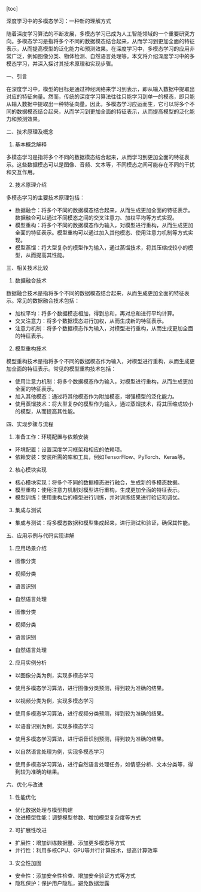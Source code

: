 
[toc]                    
                
                
深度学习中的多模态学习：一种新的理解方式

随着深度学习算法的不断发展，多模态学习已成为人工智能领域的一个重要研究方向。多模态学习是指将多个不同的数据模态结合起来，从而学习到更加全面的特征表示，从而提高模型的泛化能力和预测效果。在深度学习中，多模态学习的应用非常广泛，例如图像分类、物体检测、自然语言处理等。本文将介绍深度学习中的多模态学习，并深入探讨其技术原理和实现步骤。

一、引言

在深度学习中，模型的目标是通过神经网络来学习到表示，即从输入数据中提取出对应的特征向量。然而，传统的深度学习算法往往只能学习到单一的模态，即只能从输入数据中提取出一种特征向量。因此，多模态学习应运而生，它可以将多个不同的数据模态结合起来，从而学习到更加全面的特征表示，从而提高模型的泛化能力和预测效果。

二、技术原理及概念

1. 基本概念解释

多模态学习是指将多个不同的数据模态结合起来，从而学习到更加全面的特征表示。这些数据模态可以是图像、音频、文本等，不同模态之间可能存在不同的干扰和交互作用。

2. 技术原理介绍

多模态学习的主要技术原理包括：

- 数据融合：将多个不同的数据模态结合起来，从而生成更加全面的特征表示。数据融合可以通过不同模态之间的交叉注意力、加权平均等方式实现。
- 模型重构：将多个不同的数据模态作为输入，对模型进行重构，从而生成更加全面的特征表示。模型重构可以通过加入其他模态、使用注意力机制等方式实现。
- 模型蒸馏：将大型复杂的模型作为输入，通过蒸馏技术，将其压缩成较小的模型，从而提高其性能。

三、相关技术比较

1. 数据融合技术

数据融合技术是指将多个不同的数据模态结合起来，从而生成更加全面的特征表示。常见的数据融合技术包括：

- 加权平均：将多个数据模态相加，得到总和，再对总和进行平均计算。
- 交叉注意力：将多个数据模态进行加权，从而生成新的特征表示。
- 注意力机制：将多个数据模态作为输入，对模型进行重构，从而生成更加全面的特征表示。

2. 模型重构技术

模型重构技术是指将多个不同的数据模态作为输入，对模型进行重构，从而生成更加全面的特征表示。常见的模型重构技术包括：

- 使用注意力机制：将多个数据模态作为输入，对模型进行重构，从而生成更加全面的特征表示。
- 加入其他模态：通过将其他模态作为附加模态，增强模型的泛化能力。
- 使用蒸馏技术：将大型复杂的模型作为输入，通过蒸馏技术，将其压缩成较小的模型，从而提高其性能。

四、实现步骤与流程

1. 准备工作：环境配置与依赖安装

- 环境配置：设置深度学习框架和相应的依赖项。
- 依赖安装：安装所需的库和工具，例如TensorFlow、PyTorch、Keras等。

2. 核心模块实现

- 核心模块实现：将多个不同的数据模态进行融合，生成新的多模态数据。
- 模型重构：使用注意力机制对模型进行重构，生成更加全面的特征表示。
- 模型训练：使用重构后的模型进行训练，并对训练结果进行验证和调优。

3. 集成与测试

- 集成与测试：将多模态数据和模型集成起来，进行测试和验证，确保其性能。

五、应用示例与代码实现讲解

1. 应用场景介绍

- 图像分类
- 视频分类
- 语音识别
- 自然语言处理

- 图像分类

- 视频分类
- 语音识别
- 自然语言处理

2. 应用实例分析

- 以图像分类为例，实现多模态学习
- 使用多模态学习算法，进行图像分类预测，得到较为准确的结果。

- 以视频分类为例，实现多模态学习
- 使用多模态学习算法，进行视频分类预测，得到较为准确的结果。

- 以语音识别为例，实现多模态学习
- 使用多模态学习算法，进行语音识别预测，得到较为准确的结果。

- 以自然语言处理为例，实现多模态学习
- 使用多模态学习算法，进行自然语言处理任务，如情感分析、文本分类等，得到较为准确的结果。

六、优化与改进

1. 性能优化

- 优化数据处理与模型构建
- 改进模型性能：调整模型参数、增加模型复杂度等方式

2. 可扩展性改进

- 扩展性：增加训练数据量、添加更多模态等方式
- 并行性：利用多核CPU、GPU等并行计算技术，提高计算效率

3. 安全性加固

- 安全性：添加安全性检查、增加安全验证方式等方式
- 隐私保护：保护用户隐私，避免数据泄露

